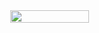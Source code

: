 <div style="display: flex; justify-content: center;">
  <img src="https://media.discordapp.net/attachments/909535313070809102/1083423574754345000/deepicon.png" style="wdith: 50%; height: 50%;">
</div>
